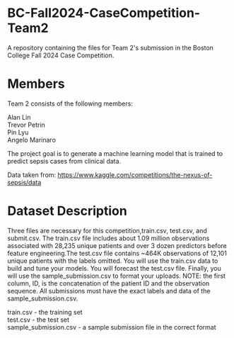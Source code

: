 # BC-Fall2024-CaseCompetition-Team2
 A repository containing the files for Team 2's submission in the Boston College Fall 2024 Case Competition.

 # Members
 Team 2 consists of the following members:

 Alan Lin  
 Trevor Petrin  
 Pin Lyu  
 Angelo	Marinaro  

 The project goal is to generate a machine learning model that is trained to predict sepsis cases from clinical data.

 Data taken from: https://www.kaggle.com/competitions/the-nexus-of-sepsis/data

 # Dataset Description
 Three files are necessary for this competition,train.csv, test.csv, and submit.csv. The train.csv file includes about 1.09 million observations associated with 28,235 unique patients and over 3 dozen predictors before feature engineering.The test.csv file contains ~464K observations of 12,101 unique patients with the labels omitted. You will use the train.csv data to build and tune your models. You will forecast the test.csv file. Finally, you will use the sample_submission.csv to format your uploads. NOTE: the first column, ID, is the concatenation of the patient ID and the observation sequence. All submissions must have the exact labels and data of the sample_submission.csv.

 train.csv - the training set  
 test.csv - the test set  
 sample_submission.csv - a sample submission file in the correct format  



